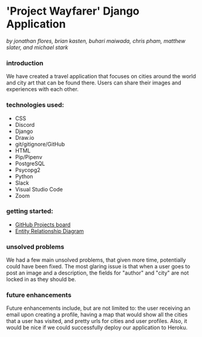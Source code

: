 # 'Project Wayfarer' Django Application
  
_by jonathan flores, brian kasten, buhari maiwada, chris pham, matthew slater, and michael stark_  
  
### introduction  
  
We have created a travel application that focuses on cities around the world and city art that can be found there. Users can share their images and experiences with each other.
### technologies used:  
  
  * CSS  
  * Discord  
  * Django  
  * Draw.io  
  * git/gitignore/GitHub  
  * HTML  
  * Pip/Pipenv  
  * PostgreSQL  
  * Psycopg2  
  * Python  
  * Slack  
  * Visual Studio Code  
  * Zoom  
  
### getting started:  
  
  * [GitHub Projects board](https://github.com/michaelbryanstark/Project-Wayfarer/projects/1)  
  * [Entity Relationship Diagram](./main_app/images/project-wayfarer.drawio)  
  
### unsolved problems  
  
We had a few main unsolved problems, that given more time, potentially could have been fixed. The most glaring issue is that when a user goes to post an image and a description, the fields for "author" and "city" are not locked in as they should be.  

### future enhancements
  
Future enhancements include, but are not limited to: the user receiving an email upon creating a profile, having a map that would show all the cities that a user has visited, and pretty urls for cities and user profiles. Also, it would be nice if we could successfully deploy our application to Heroku.  